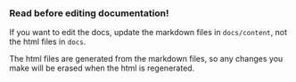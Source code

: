 
### Read before editing documentation!

If you want to edit the docs, update the markdown files in `docs/content`, not the html files in `docs`.

The html files are generated from the markdown files, so any changes you make will be erased when the html is regenerated.


